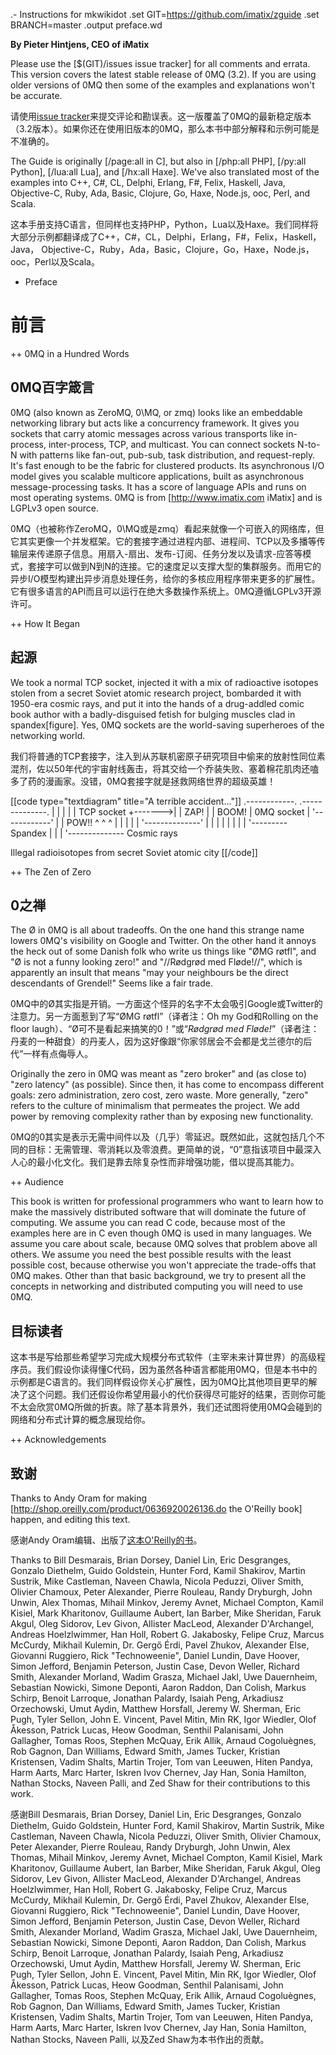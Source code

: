 .-  Instructions for mkwikidot
.set GIT=https://github.com/imatix/zguide
.set BRANCH=master
.output preface.wd

**By Pieter Hintjens, CEO of iMatix**

Please use the [$(GIT)/issues issue tracker] for all comments and errata. This version covers the latest stable release of 0MQ (3.2). If you are using older versions of 0MQ then some of the examples and explanations won't be accurate.

请使用[issue tracker](https://github.com/imatix/zguide/issues)来提交评论和勘误表。这一版覆盖了0MQ的最新稳定版本（3.2版本）。如果你还在使用旧版本的0MQ，那么本书中部分解释和示例可能是不准确的。

The Guide is originally [/page:all in C], but also in [/php:all PHP], [/py:all Python], [/lua:all Lua], and [/hx:all Haxe]. We've also translated most of the examples into C++, C#, CL, Delphi, Erlang, F#, Felix, Haskell, Java, Objective-C, Ruby, Ada, Basic, Clojure, Go, Haxe, Node.js, ooc, Perl, and Scala.

这本手册支持C语言，但同样也支持PHP，Python，Lua以及Haxe。我们同样将大部分示例都翻译成了C++，C#，CL，Delphi，Erlang，F#，Felix，Haskell，Java， Objective-C，Ruby，Ada，Basic，Clojure，Go，Haxe，Node.js，ooc，Perl以及Scala。

+ Preface
 
# 前言

++ 0MQ in a Hundred Words

## 0MQ百字箴言

0MQ (also known as ZeroMQ, 0\MQ, or zmq) looks like an embeddable networking library but acts like a concurrency framework. It gives you sockets that carry atomic messages across various transports like in-process, inter-process, TCP, and multicast. You can connect sockets N-to-N with patterns like fan-out, pub-sub, task distribution, and request-reply. It's fast enough to be the fabric for clustered products. Its asynchronous I/O model gives you scalable multicore applications, built as asynchronous message-processing tasks. It has a score of language APIs and runs on most operating systems. 0MQ is from [http://www.imatix.com iMatix] and is LGPLv3 open source.

0MQ（也被称作ZeroMQ，0\MQ或是zmq）看起来就像一个可嵌入的网络库，但它其实更像一个并发框架。它的套接字通过进程内部、进程间、TCP以及多播等传输层来传递原子信息。用扇入-扇出、发布-订阅、任务分发以及请求-应答等模式，套接字可以做到N到N的连接。它的速度足以支撑大型的集群服务。而用它的异步I/O模型构建出异步消息处理任务，给你的多核应用程序带来更多的扩展性。它有很多语言的API而且可以运行在绝大多数操作系统上。0MQ遵循LGPLv3开源许可。

++ How It Began

## 起源

We took a normal TCP socket, injected it with a mix of radioactive isotopes stolen from a secret Soviet atomic research project, bombarded it with 1950-era cosmic rays, and put it into the hands of a drug-addled comic book author with a badly-disguised fetish for bulging muscles clad in spandex[figure]. Yes, 0MQ sockets are the world-saving superheroes of the networking world.

我们将普通的TCP套接字，注入到从苏联机密原子研究项目中偷来的放射性同位素混剂，佐以50年代的宇宙射线轰击，将其交给一个乔装失败、塞着棉花肌肉还嗑多了药的漫画家。没错，0MQ套接字就是拯救网络世界的超级英雄！

[[code type="textdiagram" title="A terrible accident..."]]
.------------.        .--------------.
|            |        |              |
| TCP socket +------->|              | ZAP!
|            | BOOM!  |  0MQ socket  |
'------------'        |              |  POW!!
  ^    ^    ^         |              |
  |    |    |         '--------------'
  |    |    |
  |    |    |
  |    |    '--------- Spandex
  |    |
  |    '-------------- Cosmic rays

 Illegal radioisotopes from
 secret Soviet atomic city
[[/code]]

++ The Zen of Zero

## 0之禅

The Ø in 0MQ is all about tradeoffs. On the one hand this strange name lowers 0MQ's visibility on Google and Twitter. On the other hand it annoys the heck out of some Danish folk who write us things like "ØMG røtfl", and "Ø is not a funny looking zero!" and "//Rødgrød med Fløde!//", which is apparently an insult that means "may your neighbours be the direct descendants of Grendel!"  Seems like a fair trade.

0MQ中的Ø其实指是开销。一方面这个怪异的名字不太会吸引Google或Twitter的注意力。另一方面惹到了写“ØMG røtfl”（译者注：Oh my God和Rolling on the floor laugh）、“Ø可不是看起来搞笑的0！”或“*Rødgrød med Fløde!*”（译者注：丹麦的一种甜食）的丹麦人，因为这好像跟“你家邻居会不会都是戈兰德尔的后代”一样有点侮辱人。

Originally the zero in 0MQ was meant as "zero broker" and (as close to) "zero latency" (as possible). Since then, it has come to encompass different goals: zero administration, zero cost, zero waste. More generally, "zero" refers to the culture of minimalism that permeates the project. We add power by removing complexity rather than by exposing new functionality.

0MQ的0其实是表示无需中间件以及（几乎）零延迟。既然如此，这就包括几个不同的目标：无需管理、零消耗以及零浪费。更简单的说，“0”意指该项目中最深入人心的最小化文化。我们是靠去除复杂性而非增强功能，借以提高其能力。

++ Audience

This book is written for professional programmers who want to learn how to make the massively distributed software that will dominate the future of computing. We assume you can read C code, because most of the examples here are in C even though 0MQ is used in many languages. We assume you care about scale, because 0MQ solves that problem above all others. We assume you need the best possible results with the least possible cost, because otherwise you won't appreciate the trade-offs that 0MQ makes. Other than that basic background, we try to present all the concepts in networking and distributed computing you will need to use 0MQ.

## 目标读者

这本书是写给那些希望学习完成大规模分布式软件（主宰未来计算世界）的高级程序员。我们假设你读得懂C代码，因为虽然各种语言都能用0MQ，但是本书中的示例都是C语言的。我们同样假设你关心扩展性，因为0MQ比其他项目更早的解决了这个问题。我们还假设你希望用最小的代价获得尽可能好的结果，否则你可能不太会欣赏0MQ所做的折衷。除了基本背景外，我们还试图将使用0MQ会碰到的网络和分布式计算的概念展现给你。

++ Acknowledgements

## 致谢

Thanks to Andy Oram for making [http://shop.oreilly.com/product/0636920026136.do the O'Reilly book] happen, and editing this text.

感谢Andy Oram编辑、出版了[这本O'Reilly的书](http://shop.oreilly.com/product/0636920026136.do)。

Thanks to Bill Desmarais, Brian Dorsey, Daniel Lin, Eric Desgranges, Gonzalo Diethelm, Guido Goldstein, Hunter Ford, Kamil Shakirov, Martin Sustrik, Mike Castleman, Naveen Chawla, Nicola Peduzzi, Oliver Smith, Olivier Chamoux, Peter Alexander, Pierre Rouleau, Randy Dryburgh, John Unwin, Alex Thomas, Mihail Minkov, Jeremy Avnet, Michael Compton, Kamil Kisiel, Mark Kharitonov, Guillaume Aubert, Ian Barber, Mike Sheridan, Faruk Akgul, Oleg Sidorov, Lev Givon, Allister MacLeod, Alexander D'Archangel, Andreas Hoelzlwimmer, Han Holl, Robert G. Jakabosky, Felipe Cruz, Marcus McCurdy, Mikhail Kulemin, Dr. Gergő Érdi, Pavel Zhukov, Alexander Else, Giovanni Ruggiero, Rick "Technoweenie", Daniel Lundin, Dave Hoover, Simon Jefford, Benjamin Peterson, Justin Case, Devon Weller, Richard Smith, Alexander Morland, Wadim Grasza, Michael Jakl, Uwe Dauernheim, Sebastian Nowicki, Simone Deponti, Aaron Raddon, Dan Colish, Markus Schirp, Benoit Larroque, Jonathan Palardy, Isaiah Peng, Arkadiusz Orzechowski, Umut Aydin, Matthew Horsfall, Jeremy W. Sherman, Eric Pugh, Tyler Sellon, John E. Vincent, Pavel Mitin, Min RK, Igor Wiedler, Olof Åkesson, Patrick Lucas, Heow Goodman, Senthil Palanisami, John Gallagher, Tomas Roos, Stephen McQuay, Erik Allik, Arnaud Cogoluègnes, Rob Gagnon, Dan Williams, Edward Smith, James Tucker, Kristian Kristensen, Vadim Shalts, Martin Trojer, Tom van Leeuwen, Hiten Pandya, Harm Aarts, Marc Harter, Iskren Ivov Chernev, Jay Han, Sonia Hamilton, Nathan Stocks, Naveen Palli, and Zed Shaw for their contributions to this work.

感谢Bill Desmarais, Brian Dorsey, Daniel Lin, Eric Desgranges, Gonzalo Diethelm, Guido Goldstein, Hunter Ford, Kamil Shakirov, Martin Sustrik, Mike Castleman, Naveen Chawla, Nicola Peduzzi, Oliver Smith, Olivier Chamoux, Peter Alexander, Pierre Rouleau, Randy Dryburgh, John Unwin, Alex Thomas, Mihail Minkov, Jeremy Avnet, Michael Compton, Kamil Kisiel, Mark Kharitonov, Guillaume Aubert, Ian Barber, Mike Sheridan, Faruk Akgul, Oleg Sidorov, Lev Givon, Allister MacLeod, Alexander D'Archangel, Andreas Hoelzlwimmer, Han Holl, Robert G. Jakabosky, Felipe Cruz, Marcus McCurdy, Mikhail Kulemin, Dr. Gergő Érdi, Pavel Zhukov, Alexander Else, Giovanni Ruggiero, Rick "Technoweenie", Daniel Lundin, Dave Hoover, Simon Jefford, Benjamin Peterson, Justin Case, Devon Weller, Richard Smith, Alexander Morland, Wadim Grasza, Michael Jakl, Uwe Dauernheim, Sebastian Nowicki, Simone Deponti, Aaron Raddon, Dan Colish, Markus Schirp, Benoit Larroque, Jonathan Palardy, Isaiah Peng, Arkadiusz Orzechowski, Umut Aydin, Matthew Horsfall, Jeremy W. Sherman, Eric Pugh, Tyler Sellon, John E. Vincent, Pavel Mitin, Min RK, Igor Wiedler, Olof Åkesson, Patrick Lucas, Heow Goodman, Senthil Palanisami, John Gallagher, Tomas Roos, Stephen McQuay, Erik Allik, Arnaud Cogoluègnes, Rob Gagnon, Dan Williams, Edward Smith, James Tucker, Kristian Kristensen, Vadim Shalts, Martin Trojer, Tom van Leeuwen, Hiten Pandya, Harm Aarts, Marc Harter, Iskren Ivov Chernev, Jay Han, Sonia Hamilton, Nathan Stocks, Naveen Palli, 以及Zed Shaw为本书作出的贡献。
